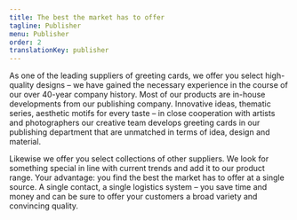 ```yaml
---
title: The best the market has to offer
tagline: Publisher
menu: Publisher
order: 2
translationKey: publisher
---
```

As one of the leading suppliers of greeting cards, we offer you select high-quality designs – we have gained the necessary experience in the course of our over 40-year company history. Most of our products are in-house developments from our publishing company. Innovative ideas, thematic series, aesthetic motifs for every taste – in close cooperation with artists and photographers our creative team develops greeting cards in our publishing department that are unmatched in terms of idea, design and material.

Likewise we offer you select collections of other suppliers. We look for something special in line with current trends and add it to our product range. Your advantage: you find the best the market has to offer at a single source. A single contact, a single logistics system – you save time and money and can be sure to offer your customers a broad variety and convincing quality.
